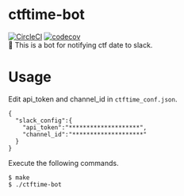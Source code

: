 # ctftime-bot
[![CircleCI](https://circleci.com/gh/kg0r0/ctftime-bot.svg?style=svg)](https://circleci.com/gh/kg0r0/ctftime-bot) [![codecov](https://codecov.io/gh/kg0r0/ctftime-bot/branch/master/graph/badge.svg)](https://codecov.io/gh/kg0r0/ctftime-bot)    
:flags:  This is a bot for notifying ctf date to slack.

# Usage
Edit api_token and channel_id in ``ctftime_conf.json``.
```
{
  "slack_config":{
    "api_token":"********************",
    "channel_id":"********************"
  }
}
```
Execute the following commands.
```
$ make
$ ./ctftime-bot
```